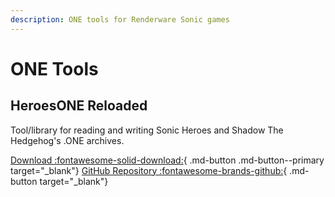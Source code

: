 ```yaml
---
description: ONE tools for Renderware Sonic games
---
```

# ONE Tools

## HeroesONE Reloaded
Tool/library for reading and writing Sonic Heroes and Shadow The Hedgehog's .ONE archives.

[Download :fontawesome-solid-download:](https://github.com/Sewer56/HeroesONE-Reloaded/releases){ .md-button .md-button--primary target="_blank"}
[GitHub Repository :fontawesome-brands-github:](https://github.com/Sewer56/HeroesONE-Reloaded){ .md-button target="_blank"}
